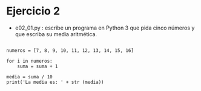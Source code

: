 # Ejercicio 2

- e02_01.py : escribe un programa en Python 3 que pida cinco números y que escriba su media aritmética.

```print('progresion')

numeros = [7, 8, 9, 10, 11, 12, 13, 14, 15, 16]

for i in numeros:
    suma = suma + 1
    
media = suma / 10
print('La media es: ' + str (media))
```
